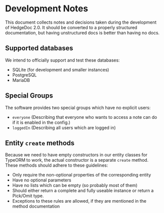 # Development Notes

This document collects notes and decisions taken during the development of HedgeDoc 2.0.
It should be converted to a properly structured documentation, but having unstructured docs
is better than having no docs.

## Supported databases

We intend to officially support and test these databases:

- SQLite (for development and smaller instances)
- PostgreSQL
- MariaDB

## Special Groups

The software provides two special groups which have no explicit users:

- `everyone` (Describing that everyone who wants to access a note can do if it is
   enabled in the config.)
- `loggedIn` (Describing all users which are logged in)

## Entity `create` methods

Because we need to have empty constructors in our entity classes for TypeORM to work, the actual
constructor is a separate `create` method. These methods should adhere to these guidelines:

- Only require the non-optional properties of the corresponding entity
- Have no optional parameters
- Have no lists which can be empty (so probably most of them)
- Should either return a complete and fully useable instance or return a Pick/Omit type.
- Exceptions to these rules are allowed, if they are mentioned in the method documentation
